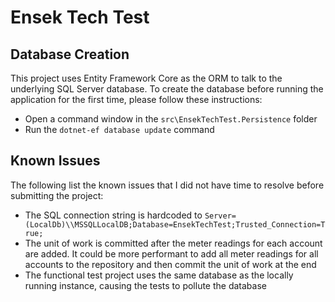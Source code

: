 # Ensek Tech Test

## Database Creation

This project uses Entity Framework Core as the ORM to talk to the underlying SQL Server database. To create the database before running the application for the first time, please follow these instructions:

* Open a command window in the `src\EnsekTechTest.Persistence` folder
* Run the `dotnet-ef database update` command

## Known Issues

The following list the known issues that I did not have time to resolve before submitting the project:

* The SQL connection string is hardcoded to `Server=(LocalDb)\\MSSQLLocalDB;Database=EnsekTechTest;Trusted_Connection=True;`
* The unit of work is committed after the meter readings for each account are added. It could be more performant to add all meter readings for all accounts to the repository and then commit the unit of work at the end
* The functional test project uses the same database as the locally running instance, causing the tests to pollute the database